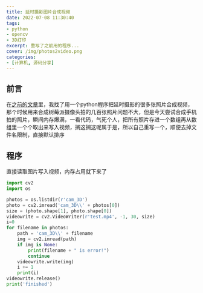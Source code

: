 ```yaml
---
title: 延时摄影图片合成视频
date: 2022-07-08 11:30:40
tags:
- python
- opencv
- 3D打印
excerpt: 重写了之前用的程序...
cover: /img/photos2video.png
categories: 
- [计算机, 源码分享]
---
```

## 前言
在[之前的文章](http://triority.cn/2022/05/17/arduino-voltmeter/#%E6%AF%8F%E5%B1%82%E7%85%A7%E7%89%87%E5%90%88%E6%88%90%E8%A7%86%E9%A2%91 "之前的文章")里，我找了用一个python程序把延时摄影的很多张照片合成视频，那个时候用来合成树莓派摄像头拍的几百张照片问题不大，但是今天尝试合成手机拍的照片，瞬间内存爆满，一看代码，气死个人，把所有照片存进一个数组再从数组里一个个取出来写入视频，搁这搁这呢属于是，所以自己重写一个，顺便去掉文件名限制，直接默认排序
## 程序
直接读取图片写入视频，内存占用就下来了
```python
import cv2
import os

photos = os.listdir(r'cam_3D')
photo = cv2.imread('cam_3D\\' + photos[0])
size = (photo.shape[1], photo.shape[0])
videowrite = cv2.VideoWriter(r'test.mp4', -1, 30, size)
i=0
for filename in photos:
    path = 'cam_3D\\' + filename
    img = cv2.imread(path)
    if img is None:
        print(filename + " is error!")
        continue
    videowrite.write(img)
    i += 1
    print(i)
videowrite.release()
print('finished')
```